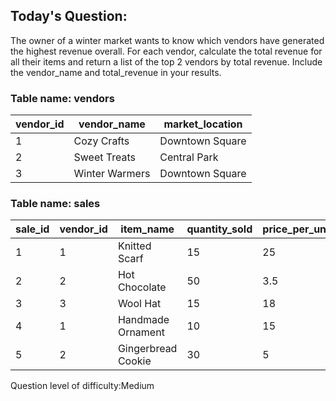 ## Today's Question:

The owner of a winter market wants to know which vendors have generated the 
highest revenue overall. For each vendor, calculate the total revenue for all 
their items and return a list of the top 2 vendors by total revenue. 
Include the vendor_name and total_revenue in your results.

### Table name: vendors

| vendor_id | vendor_name      | market_location |
|-----------|------------------|-----------------|
| 1         | Cozy Crafts      | Downtown Square |
| 2         | Sweet Treats     | Central Park    |
| 3         | Winter Warmers   | Downtown Square |

### Table name: sales

| sale_id | vendor_id | item_name          | quantity_sold | price_per_unit  |
|---------|-----------|--------------------|---------------|-----------------|
| 1       | 1         | Knitted Scarf      | 15            | 25              |
| 2       | 2         | Hot Chocolate      | 50            | 3.5             |
| 3       | 3         | Wool Hat           | 15            | 18              |
| 4       | 1         | Handmade Ornament  | 10            | 15              |
| 5       | 2         | Gingerbread Cookie | 30            | 5               |


Question level of difficulty:Medium